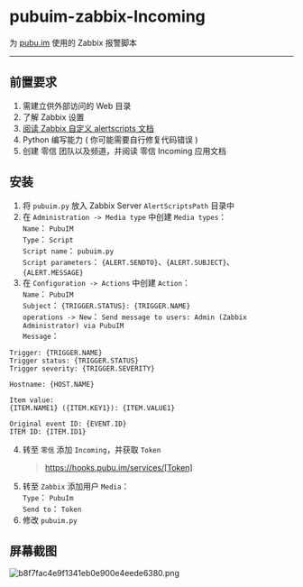 # pubuim-zabbix-Incoming
为 [pubu.im][1] 使用的 Zabbix 报警脚本  

------  

## 前置要求  
1. 需建立供外部访问的 Web 目录  
2. 了解 Zabbix 设置  
3. [阅读 Zabbix 自定义 alertscripts 文档][2]  
4. Python 编写能力 ( 你可能需要自行修复代码错误 )  
5. 创建 零信 团队以及频道，并阅读 零信 Incoming 应用文档  

## 安装  
1. 将 `pubuim.py` 放入 Zabbix Server `AlertScriptsPath` 目录中  
2. 在 `Administration -> Media type` 中创建 `Media types`：  
    `Name`： `PubuIM`  
    `Type`： `Script`  
    `Script name`： `pubuim.py`  
    `Script parameters`： `{ALERT.SENDTO}`、`{ALERT.SUBJECT}`、`{ALERT.MESSAGE}`  
3. 在 `Configuration -> Actions` 中创建 `Action`：  
    `Name`： `PubuIM`  
    `Subject`： `{TRIGGER.STATUS}: {TRIGGER.NAME}`  
    `operations -> New`： `Send message to users: Admin (Zabbix Administrator) via PubuIM`  
    `Message`：
```
Trigger: {TRIGGER.NAME}
Trigger status: {TRIGGER.STATUS}
Trigger severity: {TRIGGER.SEVERITY}

Hostname: {HOST.NAME}

Item value:
{ITEM.NAME1} ({ITEM.KEY1}): {ITEM.VALUE1}

Original event ID: {EVENT.ID}
ITEM ID: {ITEM.ID1}  
```

4. 转至 `零信` 添加 `Incoming`，并获取 `Token`  
    > https://hooks.pubu.im/services/[Token]  
5. 转至 `Zabbix` 添加用户 `Media`：  
    `Type`： `PubuIm`  
    `Send to`： `Token`  
5. 修改 `pubuim.py`  

## 屏幕截图  
![b8f7fac4e9f1341eb0e900e4eede6380.png](http://i.imgur.com/YxZh8Xk.png)  


  [1]: https://pubu.im/
  [2]: https://www.zabbix.com/documentation/3.0/manual/config/notifications/media/script
